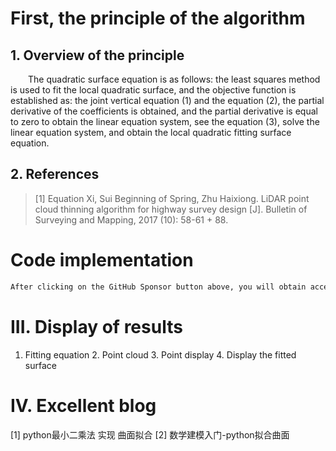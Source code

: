 #  First, the principle of the algorithm 

##  1. Overview of the principle 

   The quadratic surface equation is as follows: the least squares method is used to fit the local quadratic surface, and the objective function is established as: the joint vertical equation (1) and the equation (2), the partial derivative of the coefficients is obtained, and the partial derivative is equal to zero to obtain the linear equation system, see the equation (3), solve the linear equation system, and obtain the local quadratic fitting surface equation.  

##  2. References 

>  [1] Equation Xi, Sui Beginning of Spring, Zhu Haixiong. LiDAR point cloud thinning algorithm for highway survey design [J]. Bulletin of Surveying and Mapping, 2017 (10): 58-61 + 88. 

#  Code implementation 

  ```python  
After clicking on the GitHub Sponsor button above, you will obtain access permissions to my private code repository ( https://github.com/slowlon/my_code_bar ) to view this blog code. By searching the code number of this blog, you can find the code you need, code number is: 2024020309574468705
  ```  
#  III. Display of results 

 1. Fitting equation 2. Point cloud 3. Point display 4. Display the fitted surface  

#  IV. Excellent blog 

 [1] python最小二乘法 实现 曲面拟合 [2] 数学建模入门-python拟合曲面 

